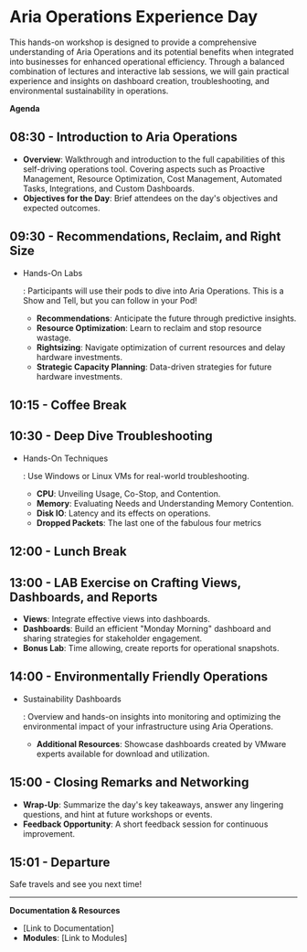 # Aria Operations Experience Day

This hands-on workshop is designed to provide a comprehensive understanding of Aria Operations and its potential benefits when integrated into businesses for enhanced operational efficiency.  Through a balanced combination of lectures and interactive lab sessions, we will gain practical experience and insights on dashboard creation, troubleshooting, and environmental sustainability in operations.

**Agenda**

## 08:30 - Introduction to Aria Operations

- **Overview**: Walkthrough and introduction to the full capabilities of this self-driving operations tool. Covering aspects such as Proactive Management, Resource Optimization, Cost Management, Automated Tasks, Integrations, and Custom Dashboards. 
- **Objectives for the Day**: Brief attendees on the day's objectives and expected outcomes.

## 09:30 - Recommendations, Reclaim, and Right Size

- Hands-On Labs

  : Participants will use their pods to dive into Aria Operations. This is a Show and Tell, but you can follow in your Pod!

  - **Recommendations**: Anticipate the future through predictive insights.
  - **Resource Optimization**: Learn to reclaim and stop resource wastage.
  - **Rightsizing**: Navigate optimization of current resources and delay hardware investments.
  - **Strategic Capacity Planning**: Data-driven strategies for future hardware investments.

## 10:15 - Coffee Break

## 10:30 - Deep Dive Troubleshooting

- Hands-On Techniques

  : Use Windows or Linux VMs for real-world troubleshooting.

  - **CPU**: Unveiling Usage, Co-Stop, and Contention.
  - **Memory**: Evaluating Needs and Understanding Memory Contention.
  - **Disk IO**: Latency and its effects on operations. 
  - **Dropped Packets**: The last one of the fabulous four metrics

## 12:00 - Lunch Break

## 13:00 - LAB Exercise on Crafting Views, Dashboards, and Reports

- **Views**: Integrate effective views into dashboards.
- **Dashboards**: Build an efficient "Monday Morning" dashboard and sharing strategies for stakeholder engagement.
- **Bonus Lab**: Time allowing, create reports for operational snapshots.

## 14:00 - Environmentally Friendly Operations

- Sustainability Dashboards

  : Overview and hands-on insights into monitoring and optimizing the environmental impact of your infrastructure using Aria Operations.

  - **Additional Resources**: Showcase dashboards created by VMware experts available for download and utilization.

## 15:00 - Closing Remarks and Networking

- **Wrap-Up**: Summarize the day's key takeaways, answer any lingering questions, and hint at future workshops or events.
- **Feedback Opportunity**: A short feedback session for continuous improvement.

## 15:01 - Departure

Safe travels and see you next time!

------

**Documentation & Resources**

- [Link to Documentation]
- **Modules**: [Link to Modules]